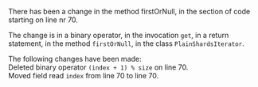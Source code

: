 There has been a change in the method firstOrNull, in the section of code starting on line nr 70.
  
The change is in a binary operator, in the invocation ```get```, in a return statement, in the method ```firstOrNull```, in the class ```PlainShardsIterator```.
  
The following changes have been made:  
Deleted binary operator ```(index + 1) % size``` on line 70.  
Moved field read ```index``` from line 70 to line 70.  

